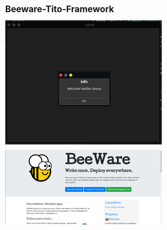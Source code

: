 # Beeware-Tito-Framework

![alt text](screenshoot.png)

[![Watch the video](thumbnail.png)](https://youtu.be/Da3fqkdu4DA)
